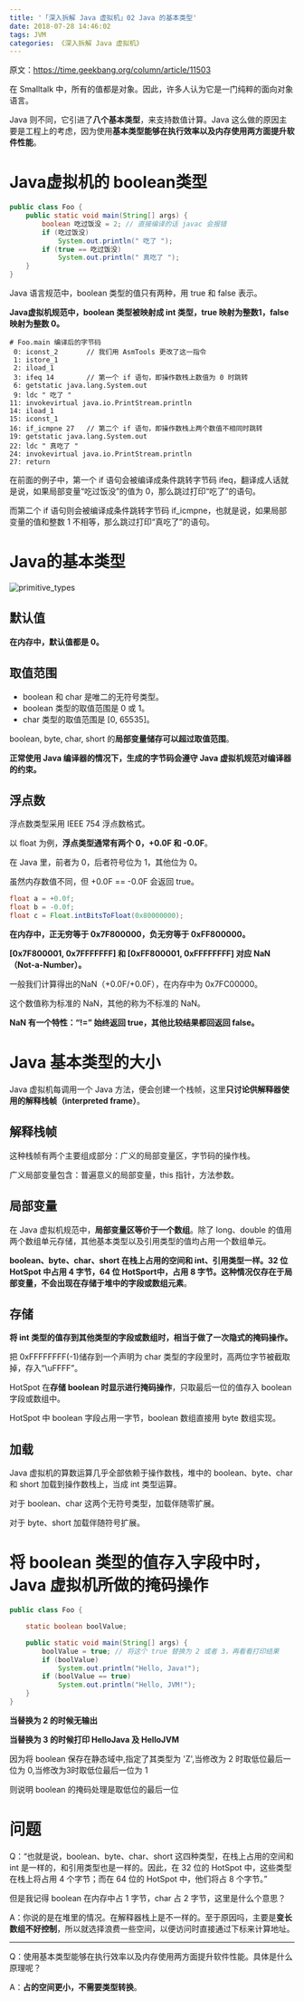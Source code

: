 ```yaml
---
title: '「深入拆解 Java 虚拟机」02 Java 的基本类型'
date: 2018-07-28 14:46:02
tags: JVM
categories: 《深入拆解 Java 虚拟机》
---
```


原文：https://time.geekbang.org/column/article/11503

在 Smalltalk 中，所有的值都是对象。因此，许多人认为它是一门纯粹的面向对象语言。

Java 则不同，它引进了**八个基本类型**，来支持数值计算。Java 这么做的原因主要是工程上的考虑，因为使用**基本类型能够在执行效率以及内存使用两方面提升软件性能**。

# Java虚拟机的 boolean类型

```java
public class Foo {
	public static void main(String[] args) {
		boolean 吃过饭没 = 2; // 直接编译的话 javac 会报错
		if (吃过饭没) 
			System.out.println(" 吃了 ");
		if (true == 吃过饭没) 
			System.out.println(" 真吃了 ");
	}
}
```

Java 语言规范中，boolean 类型的值只有两种，用 true 和 false 表示。

**Java虚拟机规范中，boolean 类型被映射成 int 类型，true 映射为整数1，false 映射为整数 0。**

```
# Foo.main 编译后的字节码
 0: iconst_2       // 我们用 AsmTools 更改了这一指令
 1: istore_1
 2: iload_1
 3: ifeq 14        // 第一个 if 语句，即操作数栈上数值为 0 时跳转
 6: getstatic java.lang.System.out
 9: ldc " 吃了 "
11: invokevirtual java.io.PrintStream.println
14: iload_1
15: iconst_1
16: if_icmpne 27   // 第二个 if 语句，即操作数栈上两个数值不相同时跳转
19: getstatic java.lang.System.out
22: ldc " 真吃了 "
24: invokevirtual java.io.PrintStream.println
27: return
```

在前面的例子中，第一个 if 语句会被编译成条件跳转字节码 ifeq，翻译成人话就是说，如果局部变量“吃过饭没”的值为 0，那么跳过打印“吃了”的语句。  

而第二个 if 语句则会被编译成条件跳转字节码 if_icmpne，也就是说，如果局部变量的值和整数 1 不相等，那么跳过打印“真吃了”的语句。  

# Java的基本类型

![primitive_types](/images/posts/JVM/02/primitive_types.png)

## 默认值

**在内存中，默认值都是 0。**

## 取值范围

- boolean 和 char 是唯二的无符号类型。
- boolean 类型的取值范围是 0 或 1。
- char 类型的取值范围是 [0, 65535]。

boolean, byte, char, short 的**局部变量储存可以超过取值范围**。

**正常使用 Java 编译器的情况下，生成的字节码会遵守 Java 虚拟机规范对编译器的约束。**

## 浮点数

浮点数类型采用 IEEE 754 浮点数格式。

以 float 为例，**浮点类型通常有两个 0，+0.0F 和 -0.0F**。

在 Java 里，前者为 0，后者符号位为 1，其他位为 0。

虽然内存数值不同，但 +0.0F == -0.0F 会返回 true。

```java
float a = +0.0f;
float b = -0.0f;
float c = Float.intBitsToFloat(0x80000000);
```

**在内存中，正无穷等于 0x7F800000，负无穷等于 0xFF800000。**

**[0x7F800001, 0x7FFFFFFF] 和 [0xFF800001, 0xFFFFFFFF] 对应 NaN （Not-a-Number）。**

一般我们计算得出的NaN（+0.0F/+0.0F），在内存中为 0x7FC00000。

这个数值称为标准的 NaN，其他的称为不标准的 NaN。

**NaN 有一个特性：“!=” 始终返回 true，其他比较结果都回返回 false。**

# Java 基本类型的大小

Java 虚拟机每调用一个 Java 方法，便会创建一个栈帧，这里**只讨论供解释器使用的解释栈帧（interpreted frame）**。

## 解释栈帧

这种栈帧有两个主要组成部分：广义的局部变量区，字节码的操作栈。

广义局部变量包含：普遍意义的局部变量，this 指针，方法参数。

## 局部变量

在 Java 虚拟机规范中，**局部变量区等价于一个数组**。除了 long、double 的值用两个数组单元存储，其他基本类型以及引用类型的值均占用一个数组单元。

**boolean、byte、char、short 在栈上占用的空间和 int、引用类型一样。**32 位 HotSpot 中占用 4 字节，64 位 HotSport中，占用 8 字节。这种情况**仅存在于局部变量，不会出现在存储于堆中的字段或数组元素**。

## 存储

**将 int 类型的值存到其他类型的字段或数组时，相当于做了一次隐式的掩码操作。**

把 0xFFFFFFFF(-1)储存到一个声明为 char 类型的字段里时，高两位字节被截取掉，存入“\uFFFF”。

HotSpot 在**存储 boolean 时显示进行掩码操作**，只取最后一位的值存入 boolean 字段或数组中。

HotSpot 中 boolean 字段占用一字节，boolean 数组直接用 byte 数组实现。

## 加载

Java 虚拟机的算数运算几乎全部依赖于操作数栈，堆中的 boolean、byte、char 和 short 加载到操作数栈上，当成 int 类型运算。

对于 boolean、char 这两个无符号类型，加载伴随零扩展。

对于 byte、short 加载伴随符号扩展。

# 将 boolean 类型的值存入字段中时，Java 虚拟机所做的掩码操作

```java
public class Foo {

	static boolean boolValue;

	public static void main(String[] args) {
		boolValue = true; // 将这个 true 替换为 2 或者 3，再看看打印结果
		if (boolValue) 
			System.out.println("Hello, Java!");
		if (boolValue == true) 
			System.out.println("Hello, JVM!");
	}
}
```

**当替换为 2 的时候无输出**

**当替换为 3 的时候打印 HelloJava 及 HelloJVM**

因为将 boolean 保存在静态域中,指定了其类型为 'Z',当修改为 2 时取低位最后一位为 0,当修改为3时取低位最后一位为 1

则说明 boolean 的掩码处理是取低位的最后一位

# 问题

Q：“也就是说，boolean、byte、char、short 这四种类型，在栈上占用的空间和 int 是一样的，和引用类型也是一样的。因此，在 32 位的 HotSpot 中，这些类型在栈上将占用 4 个字节；而在 64 位的 HotSpot 中，他们将占 8 个字节。”

但是我记得 boolean 在内存中占 1 字节，char 占 2 字节，这里是什么个意思？

A：你说的是在堆里的情况。在解释器栈上是不一样的。至于原因吗，主要是**变长数组不好控制**，所以就选择浪费一些空间，以便访问时直接通过下标来计算地址。

***

Q：使用基本类型能够在执行效率以及内存使用两方面提升软件性能。具体是什么原理呢？

A：**占的空间更小，不需要类型转换**。
